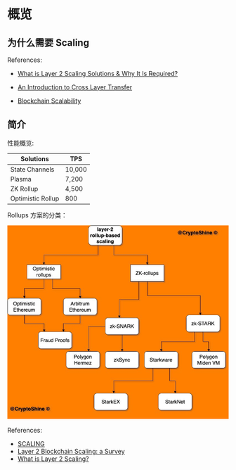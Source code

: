# 概览

## 为什么需要 Scaling

References:

- [What is Layer 2 Scaling Solutions & Why It Is Required?](https://medium.com/crypto-wisdom/what-is-layer-2-scaling-solutions-why-it-is-required-66b8dbf3bc9c)

- [An Introduction to Cross Layer Transfer](https://medium.com/onther-tech/an-introduction-to-cross-layer-transfer-af7e7183c0b9)

- [Blockchain Scalability](https://medium.com/iovlabs-innovation-stories/blockchain-scalability-4dce74382930)

## 简介

性能概览:

|Solutions|TPS|
|-|-|
|State Channels|10,000|
|Plasma|7,200|
|ZK Rollup|4,500|
|Optimistic Rollup|800|

Rollups 方案的分类：

![80](./assets/1.jpeg)

References:

- [SCALING](https://ethereum.org/en/developers/docs/scaling/)
- [Layer 2 Blockchain Scaling: a Survey](https://arxiv.org/pdf/2107.10881.pdf)
- [What is Layer 2 Scaling?](https://tlu.tarilabs.com/scaling/layer2scaling-survey)


